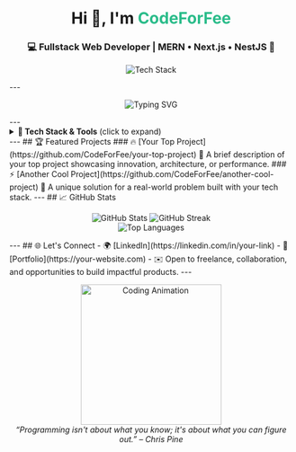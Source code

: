 <!-- Enhanced GitHub Profile README for CodeForFee -->
<h1 align="center">Hi 👋, I'm <span style="color:
#2bbc8a;">CodeForFee</span></h1>
<h3 align="center">💻 Fullstack Web Developer | MERN • Next.js • NestJS 🚀</h3>
<p align="center">
  <img src="https://skillicons.dev/icons?i=js,ts,react,nextjs,nodejs,express,nest,mongodb,mysql,html,css,git,github,vscode" alt="Tech Stack" />
</p>
---
<p align="center">
  <img src="https://readme-typing-svg.demolab.com?font=Fira+Code&duration=4000&pause=1000&color=2BBC8A&center=true&vCenter=true&width=600&lines=Fullstack+Web+Developer;MERN+Stack+Specialist;Next.js+%7C+NestJS+Enthusiast;Building+Scalable+Apps;Let%E2%80%99s+Code+Something+Amazing+in+2025!" alt="Typing SVG" />
</p>
---
<details>
  <summary><b>🚀 Tech Stack & Tools</b> (click to expand)</summary>
  <br>
  ### 🖼️ Frontend
  <p>
    <img src="https://skillicons.dev/icons?i=html,css,js,ts,react,nextjs" height="30" alt="Frontend Icons" />
  </p>
  ### ⚙️ Backend
  <p>
    <img src="https://skillicons.dev/icons?i=nodejs,express,nestjs" height="30" alt="Backend Icons" />
  </p>
  ### 🗃️ Database
  <p>
    <img src="https://skillicons.dev/icons?i=mongodb,mysql,sqlserver" height="30" alt="Database Icons" />
  </p>
  ### 🛠️ Tools & DevOps
  <p>
    <img src="https://skillicons.dev/icons?i=git,github,gitlab,vscode,postman,vercel" height="30" alt="DevOps Icons" />
  </p>
</details>
---
## 🏆 Featured Projects
### 🔥 [Your Top Project](https://github.com/CodeForFee/your-top-project)
🎯 A brief description of your top project showcasing innovation, architecture, or performance.
### ⚡ [Another Cool Project](https://github.com/CodeForFee/another-cool-project)
🧩 A unique solution for a real-world problem built with your tech stack.
<!-- Replace these with real project links and summaries -->
---
## 📈 GitHub Stats
<p align="center">
  <img src="https://github-readme-stats.vercel.app/api?username=CodeForFee&show_icons=true&theme=radical&hide_border=true" alt="GitHub Stats" />
  <img src="https://streak-stats.demolab.com?user=CodeForFee&theme=radical&hide_border=true" alt="GitHub Streak" />
  <br />
  <img src="https://github-readme-stats.vercel.app/api/top-langs/?username=CodeForFee&layout=compact&theme=radical&hide_border=true" alt="Top Languages" />
</p>
---
## 🌐 Let's Connect
- 🌍 [LinkedIn](https://linkedin.com/in/your-link)
- 💼 [Portfolio](https://your-website.com)
- ✉️ Open to freelance, collaboration, and opportunities to build impactful products.
---
<p align="center">
  <img src="https://user-images.githubusercontent.com/91324919/230763869-9964cb26-10a9-4a23-9b70-b60d8710f443.gif" width="250" alt="Coding Animation" />
  <br />
  <i>“Programming isn't about what you know; it's about what you can figure out.” – Chris Pine</i>
</p>
